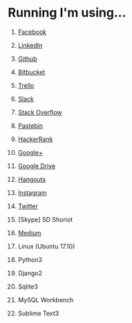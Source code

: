 # Running I'm using...

1. [Facebook](https://www.facebook.com/shoriot) 

2. [LinkedIn](https://www.linkedin.com/in/sd-shoriot/)

3. [Github](https://github.com/sdshoriot)

4. [Bitbucket](https://bitbucket.org/sdshoriot/)

5. [Trello](https://trello.com/sdshoriot/boards)

6. [Slack](https://sdshoriot.slack.com/)

7. [Stack Overflow](https://stackoverflow.com/users/8742316/sd-shoriot?tab=profile)

8. [Pastebin](https://pastebin.com/u/Shoriot)

9. [HackerRank](https://www.hackerrank.com/sdshoriot?hr_r=1)

10. [Google+](https://plus.google.com/u/0/109738649575393209761)

11. [Google Drive](https://drive.google.com/drive/my-drive?ogsrc=32)

12. [Hangouts](https://mail.google.com/mail/u/0/#inbox)

13. [Instagram](https://www.instagram.com/sd_shoriot/)

14. [Twitter](https://twitter.com/SdShoriot)

15. [Skype] SD Shoriot

16. [Medium](https://medium.com/@sdshoriot)

1. Linux (Ubuntu 17.10)

2. Python3

3. Django2

4. Sqlite3

5. MySQL Workbench 

6. Sublime Text3
